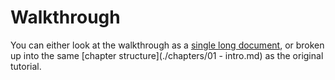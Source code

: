 # Walkthrough

You can either look at the walkthrough as a [single long document](walkthrough_longver.md), or broken up into the same [chapter structure](./chapters/01 - intro.md) as the original tutorial.